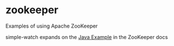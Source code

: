 zookeeper
=========

Examples of using Apache ZooKeeper

simple-watch expands on the [Java Example](http://zookeeper.apache.org/doc/trunk/javaExample.html) in the ZooKeeper docs
